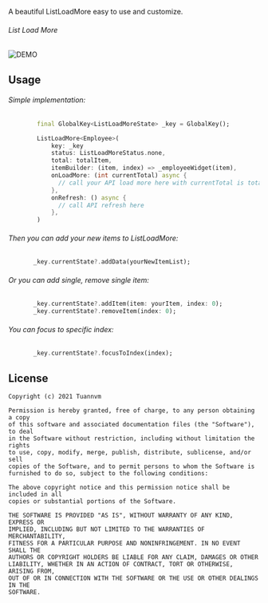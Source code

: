 A beautiful ListLoadMore easy to use and customize.

###### List Load More
![DEMO](https://github.com/tuannvm2109/list_load_more/raw/master/assets/list_load_more.gif)

## Usage

###### Simple implementation:

```dart
        final GlobalKey<ListLoadMoreState> _key = GlobalKey();
```

```dart
        ListLoadMore<Employee>(
            key: _key
            status: ListLoadMoreStatus.none,
            total: totalItem,
            itemBuilder: (item, index) => _employeeWidget(item),
            onLoadMore: (int currentTotal) async {
              // call your API load more here with currentTotal is total item we have
            },
            onRefresh: () async {
              // call API refresh here
            },
        )
```

###### Then you can add your new items to ListLoadMore:

```dart
       _key.currentState?.addData(yourNewItemList);
```
###### Or you can add single, remove single item:

```dart
       _key.currentState?.addItem(item: yourItem, index: 0);
       _key.currentState?.removeItem(index: 0);
```

###### You can focus to specific index:

```dart
       _key.currentState?.focusToIndex(index);
```

## License

```
Copyright (c) 2021 Tuannvm

Permission is hereby granted, free of charge, to any person obtaining a copy
of this software and associated documentation files (the "Software"), to deal
in the Software without restriction, including without limitation the rights
to use, copy, modify, merge, publish, distribute, sublicense, and/or sell
copies of the Software, and to permit persons to whom the Software is
furnished to do so, subject to the following conditions:

The above copyright notice and this permission notice shall be included in all
copies or substantial portions of the Software.

THE SOFTWARE IS PROVIDED "AS IS", WITHOUT WARRANTY OF ANY KIND, EXPRESS OR
IMPLIED, INCLUDING BUT NOT LIMITED TO THE WARRANTIES OF MERCHANTABILITY,
FITNESS FOR A PARTICULAR PURPOSE AND NONINFRINGEMENT. IN NO EVENT SHALL THE
AUTHORS OR COPYRIGHT HOLDERS BE LIABLE FOR ANY CLAIM, DAMAGES OR OTHER
LIABILITY, WHETHER IN AN ACTION OF CONTRACT, TORT OR OTHERWISE, ARISING FROM,
OUT OF OR IN CONNECTION WITH THE SOFTWARE OR THE USE OR OTHER DEALINGS IN THE
SOFTWARE.
```
